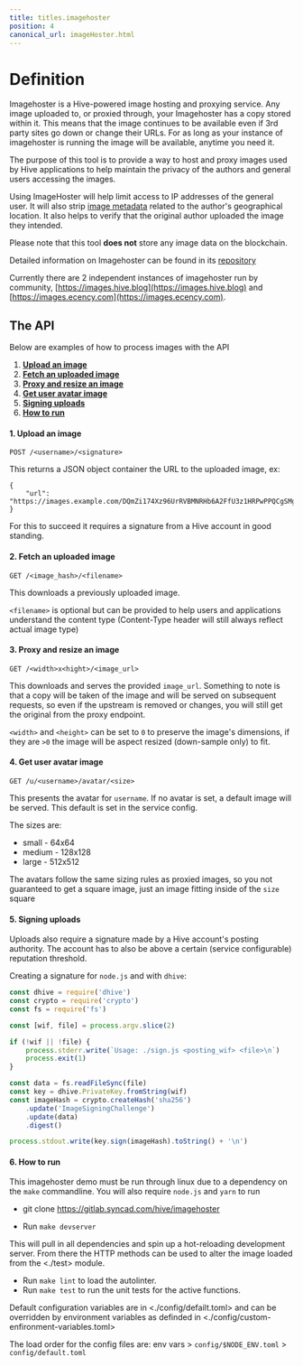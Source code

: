 ```yaml
---
title: titles.imagehoster
position: 4
canonical_url: imageHoster.html
---
```

# Definition

Imagehoster is a Hive-powered image hosting and proxying service. Any image uploaded to, or proxied through, your Imagehoster has a copy stored within it. This means that the image continues to be available even if 3rd party sites go down or change their URLs. For as long as your instance of imagehoster is running the image will be available, anytime you need it.

The purpose of this tool is to provide a way to host and proxy images used by Hive applications to help maintain the privacy of the authors and general users accessing the images.

Using ImageHoster will help limit access to IP addresses of the general user.  It will also strip [image metadata](https://en.wikipedia.org/wiki/Exif) related to the author's geographical location.  It also helps to verify that the original author uploaded the image they intended.

Please note that this tool **does not** store any image data on the blockchain.

Detailed information on Imagehoster can be found in its [repository](https://gitlab.syncad.com/hive/imagehoster/-/blob/master/README.md#imagehoster)

Currently there are 2 independent instances of imagehoster run by community, [https://images.hive.blog](https://images.hive.blog) and [https://images.ecency.com](https://images.ecency.com).

## The API

Below are examples of how to process images with the API

 1. [**Upload an image**](#upload-image)
 2. [**Fetch an uploaded image**](#fetch-upload)
 3. [**Proxy and resize an image**](#proxy-resize)
 4. [**Get user avatar image**](#user-avatar)
 5. [**Signing uploads**](#signing)
 6. [**How to run**](#how-to-run)

#### 1. Upload an image <a name="upload-image"></a>

`POST /<username>/<signature>`

This returns a JSON object container the URL to the uploaded image, ex:

```
{
    "url": "https://images.example.com/DQmZi174Xz96UrRVBMNRHb6A2FfU3z1HRPwPPQCgSMgdiUT/test.jpg"
}
```

For this to succeed it requires a signature from a Hive account in good standing.

#### 2. Fetch an uploaded image <a name="fetch-upload"></a>

`GET /<image_hash>/<filename>`

This downloads a previously uploaded image.

`<filename>` is optional but can be provided to help users and applications understand the content type (Content-Type header will still always reflect actual image type)

#### 3. Proxy and resize an image <a name="proxy-resize"></a>

`GET /<width>x<hight>/<image_url>`

This downloads and serves the provided `image_url`. Something to note is that a copy will be taken of the image and will be served on subsequent requests, so even if the upstream is removed or changes, you will still get the original from the proxy endpoint.

`<width>` and `<height>` can be set to `0` to preserve the image's dimensions, if they are `>0` the image will be aspect resized (down-sample only) to fit.

#### 4. Get user avatar image <a name="user-avatar"></a>

`GET /u/<username>/avatar/<size>`

This presents the avatar for `username`. If no avatar is set, a default image will be served. This default is set in the service config.

The sizes are:
 * small - 64x64
 * medium - 128x128
 * large - 512x512

The avatars follow the same sizing rules as proxied images, so you not guaranteed to get a square image, just an image fitting inside of the `size` square

#### 5. Signing uploads <a name="signing"></a>

Uploads also require a signature made by a Hive account's posting authority. The account has to also be above a certain (service configurable) reputation threshold.

Creating a signature for `node.js` and with `dhive`:

```javascript
const dhive = require('dhive')
const crypto = require('crypto')
const fs = require('fs')

const [wif, file] = process.argv.slice(2)

if (!wif || !file) {
    process.stderr.write(`Usage: ./sign.js <posting_wif> <file>\n`)
    process.exit(1)
}

const data = fs.readFileSync(file)
const key = dhive.PrivateKey.fromString(wif)
const imageHash = crypto.createHash('sha256')
    .update('ImageSigningChallenge')
    .update(data)
    .digest()

process.stdout.write(key.sign(imageHash).toString() + '\n')
```

#### 6. How to run <a name="how-to-run"></a>

This imagehoster demo must be run through linux due to a dependency on the `make` commandline.
You will also require `node.js` and `yarn` to run

* git clone https://gitlab.syncad.com/hive/imagehoster

* Run `make devserver`

This will pull in all dependencies and spin up a hot-reloading development server. From there the HTTP methods can be used to alter the image loaded from the <./test> module.

* Run `make lint` to load the autolinter.
* Run `make test` to run the unit tests for the active functions.

Default configuration variables are in <./config/defailt.toml> and can be overridden by environment variables as definded in <./config/custom-enfironment-variables.toml>

The load order for the config files are: env vars > `config/$NODE_ENV.toml` > `config/default.toml`
